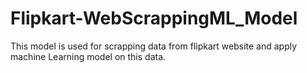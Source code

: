 # Flipkart-WebScrappingML_Model
This model is used for scrapping data from flipkart website and apply machine Learning model on this data.
